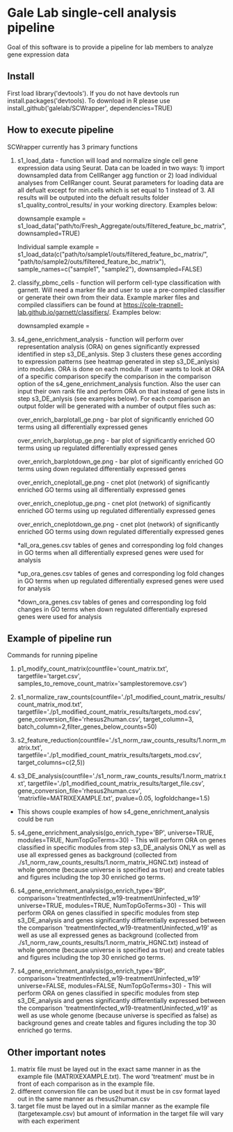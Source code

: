 
# Gale Lab single-cell analysis pipeline

Goal of this software is to provide a pipeline for lab members to analyze gene expression data


## Install 
First load library('devtools'). If you do not have devtools run install.packages('devtools). To download in R please use install_github('galelab/SCWrapper', dependencies=TRUE)

## How to execute pipeline
SCWrapper currently has 3 primary functions
1. s1_load_data - function will load and normalize single cell gene expression data using Seurat.  Data can be loaded in two ways: 1) import downsampled data from CellRanger agg function or 2) load individual analyses from CellRanger count.  Seurat parameters for loading data are all defualt except for min.cells which is set equal to 1 instead of 3.  All results will be outputed into the defualt results folder s1_quality_control_results/ in your working directory. Examples below:

    downsample example = s1_load_data("path/to/Fresh_Aggregate/outs/filtered_feature_bc_matrix", downsampled=TRUE)

    Individual sample example = s1_load_data(c("path/to/sample1/outs/filtered_feature_bc_matrix/", "path/to/sample2/outs/filtered_feature_bc_matrix"), sample_names=c("sample1", "sample2"), downsampled=FALSE)

2. classify_pbmc_cells - function will perform cell-type classification with garnett.  Will need a marker file and user to use a pre-compiled classifier or generate their own from their data.  Example marker files and compiled classifiers can be found at https://cole-trapnell-lab.github.io/garnett/classifiers/. Examples below:

    downsampled example = 

5. s4_gene_enrichment_analysis - function will perform over representation analysis (ORA) on genes significantly expressed identified in step s3_DE_anlysis.  Step 3 clusters these genes according to expression patterns (see heatmap generated in step s3_DE_anlysis) into modules.  ORA is done on each module.  If user wants to look at ORA of a specific comparison specify the comparison in the comparison option of the s4_gene_enrichment_analysis function.  Also the user can input their own rank file and perform ORA on that instead of gene lists in step s3_DE_anlysis (see examples below). For each comparison an output folder will be generated with a number of output files such as:

    over_enrich_barplotall_ge.png - bar plot of significantly enriched GO terms using all differentially expressed genes

    over_enrich_barplotup_ge.png - bar plot of significantly enriched GO terms using up regulated differentially expressed genes

    over_enrich_barplotdown_ge.png - bar plot of significantly enriched GO terms using down regulated differentially expressed genes

    over_enrich_cneplotall_ge.png - cnet plot (network) of significantly enriched GO terms using all differentially expressed genes

    over_enrich_cneplotup_ge.png - cnet plot (network) of significantly enriched GO terms using up regulated differentially expressed genes

    over_enrich_cneplotdown_ge.png - cnet plot (network) of significantly enriched GO terms using down regulated differentially expressed genes

    *all_ora_genes.csv tables of genes and corresponding log fold changes in GO terms when all differentially expresed genes were used for analysis

    *up_ora_genes.csv tables of genes and corresponding log fold changes in GO terms when up regulated differentially expresed genes were used for analysis

    *down_ora_genes.csv tables of genes and corresponding log fold changes in GO terms when down regulated differentially expresed genes were used for analysis

## Example of pipeline run
Commands for running pipeline

1. p1_modify_count_matrix(countfile='count_matrix.txt', targetfile='target.csv', samples_to_remove_count_matrix='samplestoremove.csv')

2. s1_normalize_raw_counts(countfile='./p1_modified_count_matrix_results/count_matrix_mod.txt', targetfile='./p1_modified_count_matrix_results/targets_mod.csv', gene_conversion_file='rhesus2human.csv', target_column=3, batch_column=2,filter_genes_below_counts=50)

3. s2_feature_reduction(countfile='./s1_norm_raw_counts_results/1.norm_matrix.txt', targetfile='./p1_modified_count_matrix_results/targets_mod.csv', target_columns=c(2,5))

4. s3_DE_analysis(countfile='./s1_norm_raw_counts_results/1.norm_matrix.txt', targetfile='./p1_modified_count_matrix_results/target_file.csv', gene_conversion_file='rhesus2human.csv',  'matrixfile=MATRIXEXAMPLE.txt', pvalue=0.05, logfoldchange=1.5)

* This shows couple examples of how s4_gene_enrichment_analysis could be run
5. s4_gene_enrichment_analysis(go_enrich_type='BP', universe=TRUE, modules=TRUE, NumTopGoTerms=30) - This will perform ORA on genes classified in specific modules from step s3_DE_analysis ONLY as well as use all expressed genes as background (collected from ./s1_norm_raw_counts_results/1.norm_matrix_HGNC.txt) instead of whole genome (because universe is specified as true) and create tables and figures including the top 30 enriched go terms.

5. s4_gene_enrichment_analysis(go_enrich_type='BP', comparison='treatmentInfected_w19-treatmentUninfected_w19' universe=TRUE, modules=TRUE, NumTopGoTerms=30) - This will perform ORA on genes classified in specific modules from step s3_DE_analysis and genes significantly differentially expressed between the comparison 'treatmentInfected_w19-treatmentUninfected_w19' as well as use all expressed genes as background (collected from ./s1_norm_raw_counts_results/1.norm_matrix_HGNC.txt) instead of whole genome (because universe is specified as true) and create tables and figures including the top 30 enriched go terms.

5. s4_gene_enrichment_analysis(go_enrich_type='BP', comparison='treatmentInfected_w19-treatmentUninfected_w19' universe=FALSE, modules=FALSE, NumTopGoTerms=30) - This will perform ORA on genes classified in specific modules from step s3_DE_analysis and genes significantly differentially expressed between the comparison 'treatmentInfected_w19-treatmentUninfected_w19' as well as use whole genome (because universe is specified as false) as background genes and create tables and figures including the top 30 enriched go terms.

## Other important notes 
1. matrix file must be layed out in the exact same manner in as the example file (MATRIXEXAMPLE.txt).  The word 'treatment' must be in front of each comparison as in the example file.
2. different conversion file can be used but it must be in csv format layed out in the same manner as rhesus2human.csv
3. target file must be layed out in a similar manner as the example file (targetexample.csv) but amount of information in the target file will vary with each experiment